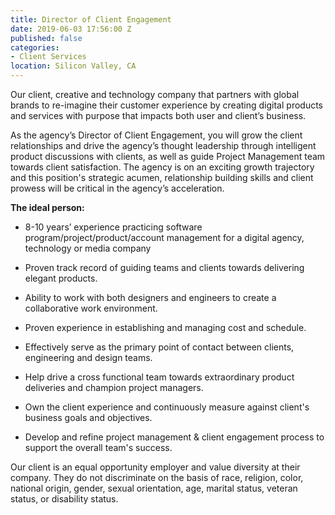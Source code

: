 ```yaml
---
title: Director of Client Engagement
date: 2019-06-03 17:56:00 Z
published: false
categories:
- Client Services
location: Silicon Valley, CA
---
```


Our client, creative and technology company that partners with global brands to re-imagine their customer experience by creating digital products and services with purpose that impacts both user and client’s business.

As the agency’s Director of Client Engagement, you will grow the client relationships and drive the agency’s thought leadership through intelligent product discussions with clients, as well as guide Project Management team towards client satisfaction. The agency is on an exciting growth trajectory and this position's strategic acumen, relationship building skills and client prowess will be critical in the agency’s acceleration.

**The ideal person:**

* 8-10 years’ experience practicing software program/project/product/account management for a digital agency, technology or media company

* Proven track record of guiding teams and clients towards delivering elegant products.

* Ability to work with both designers and engineers to create a collaborative work environment.

* Proven experience in establishing and managing cost and schedule.

* Effectively serve as the primary point of contact between clients, engineering and design teams.

* Help drive a cross functional team towards extraordinary product deliveries and champion project managers.

* Own the client experience and continuously measure against client's business goals and objectives.

* Develop and refine project management & client engagement process to support the overall team's success.

Our client is an equal opportunity employer and value diversity at their company. They do not discriminate on the basis of race, religion, color, national origin, gender, sexual orientation, age, marital status, veteran status, or disability status.